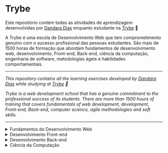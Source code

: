 # Trybe

Este repositório contém todas as atividades de aprendizagem desenvolvidas por <a href="https://www.linkedin.com/in/dandara-dias/">Dandara Dias</a> enquanto estudante na <a href="https://www.betrybe.com/">Trybe</a> 🚀

A Trybe é uma escola de Desenvolvimento Web que tem comprometimento genuíno com o sucesso profissional das pessoas estudantes. São mais de 1500 horas de formação que abordam fundamentos de desenvolvimento web, desenvolvimento, Front-end, Back-end, ciência da computação, engenharia de software, metodologias ágeis e habilidades comportamentais.

* * *

<em>This repository contains all the learning exercises developed by <a href="https://www.linkedin.com/in/dandara-dias/">Dandara Dias</a> while studying at <a href="https://www.betrybe.com/">Trybe</a> 🚀
  
Trybe is a web development school that has a genuine commitment to the professional success of its students. There are more than 1500 hours of training that covers fundamentals of web development, development, Front-end, Back-end, computer science, agile methodologies and soft skills.</em>

***

<details>
  <summary>Fundamentos do Desenvolvimento Web</summary>

  ### Bloco 01: Unix & Bash<br>
  - [x] Fundamentos do desenvolvimento web
  - [x] Introdução - Unix & Shell
  - [x] Unix & Bash - parte 1
  - [x] Unix & Bash - parte 2

  ### Bloco 02: Git, GitHub e Internet<br>
  
  ### Bloco 03: Introdução à HTML e CSS<br>
  - [x] Introdução - HTML & CSS
  - [x] HTML & CSS - Estruturas de página
  - [x] HTML & CSS - Primeiros passos em CSS
  - [x] HTML & CSS - Seletores e posicionamento
  - [x] HTML Semântico

  ### Bloco 04: Introdução à JavaScript e Lógica de Programação
  - [ ] Introdução - JavaScript <br>
  - [ ] JavaScript - Primeiros passos<br>
  - [ ] JavaScript - Array e loop for <br>
  - [ ] JavaScript - Lógica de programação e algoritmos <br>
  - [ ] JavaScript - Objetos e funções <br>

  ### Bloco 05: JavaScript - DOM, Eventos e Web Storage<br>
  - [ ] JavaScript - DOM e seletores<br>
  - [ ] Trabalhando com elementos<br>
  - [ ] JavaScript - Eventos<br>
  - [ ] JavaScript - Web Storage <br>
  
  ### Bloco 06: HTML e CSS: Forms, Flexbox e Responsivo<br>
  - [ ] HTML & CSS - Forms<br>
  - [ ] Bibliotecas JavaScript e Frameworks CSS<br>
  - [ ] Introdução - CSS Flexbox<br>
  - [ ] CSS Flexbox - Parte 1<br>
  - [ ] CSS Flexbox - Parte 2<br>
  - [ ] CSS Responsivo - Mobile First<br>
  
  ### Bloco 07: Introdução à JavaScript ES6 e Testes Unitários<br>
  - [ ] JavaScript ES6 - let, const, arrow functions e template literals<br>
  - [ ] JavaScript ES6 - Objects<br>
  - [ ] Primeiros passos em Jest<br>
  
  ### Bloco 08: Higher Order Functions do JavaScript ES6<br>
  - [ ] JavaScript ES6 - Introdução a Higher Order Functions<br>
  - [ ] JavaScript ES6 - Higher Order Functions - forEach, find, some, every, sort<br>
  - [ ] JavaScript ES6 - Higher Order Functions - map e filter<br>
  - [ ] JavaScript ES6 - Higher Order Functions - reduce<br>
  - [ ] JavaScript ES6 - spread operator, parâmetro rest, destructuring e mais<br>
  
  ### Bloco 09: JavaScript e Testes Assíncronos<br>
  - [ ] JavaScript Assíncrono e Callbacks<br>
  - [ ] JavaScript Assíncrono - Fetch API e async/await<br>
  - [ ] Jest - Testes Assíncronos<br>
  
</details>

<details>
  <summary>Desenvolvimento Front-end</summary>
  
  ### Bloco 10: Introdução à React<br>
  - [ ] Introdução - Front-end
  - [ ] Introdução - React
  - [ ] 'Hello, world!' no React!
  - [ ] Componentes React
  
  ### Bloco 11: Componentes com Estado, Eventos e Formulários com React<br>
  - [ ] Componentes com estado e eventos
  - [ ] Formulários no React
  
  ### Bloco 12: Ciclo de Vida de Componentes e React Router<br>
  - [ ] Ciclo de vida de componentes
  - [ ] React Router
  
  ### Bloco 13: Metodologias Ágeis<br>
  
  ### Bloco 14: Testes automatizados com React Testing Library<br>
  - [ ] RTL - Primeiros passos
  - [ ] RTL - Mocks e Inputs
  - [ ] RTL - Testando React Router
  
  ### Bloco 15: Gerenciamento de estado com Redux<br>
  - [ ] Introdução ao Redux - O estado global da aplicação
  - [ ] Usando o Redux no React
  - [ ] Usando o Redux no React - Prática
  - [ ] Usando o Redux no React - Actions Assíncronas
  - [ ] Testes em React-Redux
  
  ### Bloco 16: Projeto Jogo de Trivia<br>
  
  ### Bloco 17: Context API e React Hooks<br>
  - [ ] Context API do React
  - [ ] React Hooks - useState e useContext
  - [ ] React Hooks - useEffect e Hooks Customizados
  
  ### Bloco 18: Projeto App de Receitas<br>
  
</details>

<details>
  <summary>Desenvolvimento Back-end</summary>
  
  ### Bloco 19: Docker - Utilizando Containers<br>
  - [ ] Utilizando Containers - Docker
  - [ ] Manipulação e Criação de Imagens no Docker
  - [ ] Orquestrando Containers com Docker Compose
  
  ### Bloco 20: Introdução à SQL<br>
  - [ ] Banco de dados SQL
  - [ ] Encontrando dados em um banco de dados
  - [ ] Filtrando dados de forma específica
  - [ ] Manipulando tabelas
  
  ### Bloco 21: Funções SQL, JOINs e Normalização
  - [ ] Funções mais usadas no SQL
  - [ ] Descomplicando JOINs
  - [ ] Transformando ideias em um modelo de banco de dados
  
  ### Bloco 22: Introdução ao desenvolvimento Web com Node.js<br>
  - [ ] Node.js - Um motor JavaScript
  - [ ] Node.js - Fluxo Assíncrono
  - [ ] Mocha, Chai e Sinon - Testes de Back-end com Node.js
  - [ ] Express - HTTP com Node.js
  - [ ] Express - Middlewares
  
  ### Bloco 23: Node.js - Camada de Serviço e Arquitetura Rest e Restful<br>
  - [ ] Arquitetura de Software - Camada de Model
  - [ ] Arquitetura de Software - Camada de Controller e Service
  - [ ] Arquitetura Web - Rest e Restful
  - [ ] Arquitetura de Software - Testando as Camadas
  
  ### Bloco 24: Node.js - ORM e Autenticação<br>
  - [ ] ORM - Interface da aplicação com o banco de dados
  - [ ] ORM - Associations
  - [ ] JWT - (JSON Web Token)
  - [ ] Testando APIs com Testes de Integração
  
  ### Bloco 25: Deployment<br>
  - [ ] Infraestrutura - Deploy com Heroku
  - [ ] Deploy Docker & Heroku
  
  ### Bloco 26: TypeScript<br>
  - [ ] Introdução ao TypeScript
  - [ ] Tipagem Estática e Generics
  - [ ] Express com TypeScript
  
  ### Bloco 27: Programação Orientada a Objetos (POO) e SOLID<br>
  - [ ] Introdução à Orientação a Objetos
  - [ ] Herança e Interfaces
  - [ ] Polimorfismo
  - [ ] SOLID - Introdução
  - [ ] SOLID - Continuação
  
  ### Bloco 28: Projeto TFC - Trybe Futebol Clube<br>
  
  ### Bloco 29: Introdução ao MongoDB<br>
  - [ ] MongoDB - Introdução
  - [ ] Filter Operators
  
  ### Bloco 30: MongoDB - Updates Simples e Complexos<br>
  - [ ] Updates Simples
  - [ ] Updates Complexos - Arrays - Parte 1
  - [ ] Updates Complexos - Arrays - Parte 2
  
  ### Bloco 31: MasterClass - VPS, CI/CD<br>
  
  ### Bloco 32: Projeto App de Delivery<br>
  
</details>

<details>
  <summary>Ciência da Computação</summary>
  
  ### Bloco 33: Introdução à Python<br>
  - [ ] Aprendendo Python
  - [ ] Entrada e Saída de Dados
  - [ ] Testes
  
  ### Bloco 34: Programação Orientada a Objetos e Padrões de Projeto<br>
  - [ ] Introdução à programação orientada a objetos
  - [ ] Herança, Composição e Interfaces
  - [ ] Padrões de projeto
  
  ### Bloco 35: Redes e Raspagem de Dados<br>
  - [ ] Arquitetura de redes
  - [ ] Redes de computadores, ferramentas e segurança
  - [ ] Raspagem de Dados
  
  ### Bloco 36: Algoritmos<br>
  - [ ] Complexidade de Algoritmos
  - [ ] Recursividade e Estratégias para solução de problemas
  - [ ] Algoritmos de ordenação e busca
  
  ### Bloco 37: Estrutura de Dados I - Arrays, Hashmaps e Sets<br>
  - [ ] Arquitetura de Computadores
  - [ ] Arrays
  - [ ] Hashmap e Dict
  - [ ] Set
  
  ### Bloco 38: Estrutura de Dados II - Listas, Filas e Pilhas<br>
  - [ ] Nó e Listas Encadeadas
  - [ ] Pilhas e Filas
  
</details>
